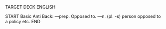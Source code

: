 TARGET DECK
ENGLISH

START
Basic
Anti
Back: —prep. Opposed to. —n. (pl. -s) person opposed to a policy etc.
END
